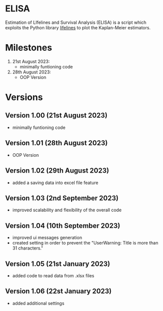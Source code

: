 # ELISA
Estimation of LIfelines and Survival Analysis (ELISA) is a script which exploits the Python library <a href="https://lifelines.readthedocs.io/en/stable/index.html">lifelines</a> to plot the Kaplan-Meier estimators.

# Milestones
1. 21st August 2023:
   - minimally funtioning code
2. 28th August 2023: 
   - OOP Version

# Versions
## Version 1.00 (21st August 2023)
- minimally funtioning code
## Version 1.01 (28th August 2023)
- OOP Version
## Version 1.02 (29th August 2023)
- added a saving data into excel file feature
## Version 1.03 (2nd September 2023)
- improved scalability and flexibility of the overall code
## Version 1.04 (10th September 2023)
- improved ui messages generation
- created setting in order to prevent the "UserWarning: Title is more than 31 characters."
## Version 1.05 (21st January 2023)
- added code to read data from .xlsx files
## Version 1.06 (22st January 2023)
- added additional settings